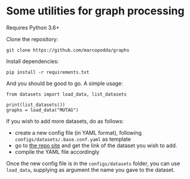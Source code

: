 # Some utilities for graph processing

Requires Python 3.6+

Clone the repository:

    git clone https://github.com/marcopodda/graphs

Install dependencies:

    pip install -r requirements.txt

And you should be good to go. A simple usage:

    from datasets import load_data, list_datasets

    print(list_datasets())
    graphs = load_data("MUTAG")

If you wish to add more datasets, do as follows:

- create a new config file (in YAML format), following `configs/datasets/.base.conf.yaml` as template
- go to [the repo site](https://ls11-www.cs.tu-dortmund.de/staff/morris/graphkerneldatasets) and get the link of the dataset you wish to add.
- compile the YAML file accordingly

Once the new config file is in the `configs/datasets` folder, you can use `load_data`, supplying as argument the name you gave to the dataset.